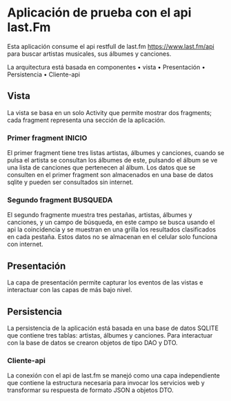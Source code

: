 # Aplicación de prueba con el api last.Fm
Esta aplicación consume el api restfull de last.fm https://www.last.fm/api para buscar artistas musicales, sus álbumes y canciones.

La arquitectura está basada en componentes 
•	vista
•	Presentación
•	Persistencia
•	Cliente-api

## Vista 
La vista se basa en un solo Activity que permite mostrar dos fragments; cada fragment representa una sección de la aplicación.
### Primer fragment INICIO
El primer fragment tiene tres listas artistas, álbumes y canciones, cuando se pulsa el artista se consultan los álbumes de este, pulsando el álbum se ve una lista de canciones que pertenecen al álbum.
Los datos que se consulten en el primer fragment son almacenados en una base de datos sqlite y pueden ser consultados sin internet.

### Segundo fragment BUSQUEDA
El segundo fragmente muestra tres pestañas, artistas, álbumes y canciones, y un campo de búsqueda, en este campo se busca usando el api la coincidencia y se muestran en una grilla los resultados clasificados en cada pestaña.
Estos datos no se almacenan en el celular solo funciona con internet.

## Presentación 
La capa de presentación permite capturar los eventos de las vistas e interactuar con las capas de más bajo nivel.




## Persistencia
La persistencia de la aplicación está basada en una base de datos SQLITE que contiene tres tablas: artistas, álbumes y canciones. 
Para interactuar con la base de datos se crearon objetos de tipo DAO y DTO.

### Cliente-api
La conexión con el api de last.fm se manejó como una capa independiente que contiene la estructura necesaria para invocar los servicios web y transformar su respuesta de formato JSON a objetos DTO.







